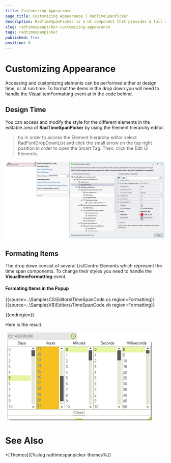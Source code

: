 ```yaml
---
title: Customizing Appearance
page_title: Customizing Appearance | RadTimeSpanPicker
description: RadTimeSpanPicker is a UI component that provides a full control over picking a specific time span and duration.
slug: radtimespanpicker-customizing-appearance
tags: radtimespanpicker
published: True
position: 0
---
```



# Customizing Appearance

Accessing and customizing elements can be performed either at design time, or at run time. To format the items in the drop down you will need to handle the VisualItemFormatting event at in the code behind.

## Design Time

You can access and modify the style for the different elements in the editable area of __RadTimeSpanPicker__ by using the Element hierarchy editor.

>tip In order to access the Element hierarchy editor select RadFontDropDownList and click the small arrow on the top right position in order to open the Smart Tag. Then, click the Edit UI Elements.

![radtimespanpicker-appearance001](images/radtimespanpicker-appearance001.png)


## Formating Items

The drop down consist of several ListControlElements which represent the time span components. To change their styles you need to handle the __VisualItemFormatting__ event. 

#### Formating Items in the Popup

{{source=..\SamplesCS\Editors\TimeSpanCode.cs region=Formatting}} 
{{source=..\SamplesVB\Editors\TimeSpanCode.vb region=Formatting}} 

{{endregion}} 

Here is the result.

![radtimespanpicker-appearance002](images/radtimespanpicker-appearance002.png)

# See Also

*[Themes]({%slug radtimespanpicker-themes%})